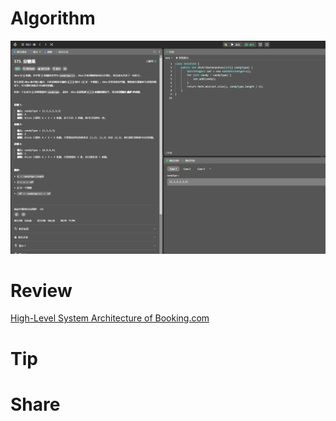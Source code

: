 # Algorithm

![](../../images/temp/zhenran-2024-06-02-lc.png)

# Review

[High-Level System Architecture of Booking.com](https://medium.com/@info.vikaasyadav/high-level-system-architecture-of-booking-com-b430528581cd)

# Tip



# Share
